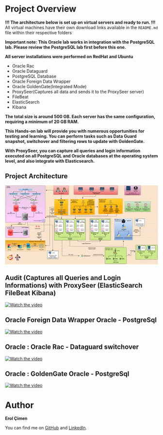 # Project Overview

**!!! The architecture below is set up on virtual servers and ready to run. !!!**  
All virtual machines have their own download links available in the `README.md` file within their respective folders

**Important note: This Oracle lab works in integration with the PostgreSQL lab. Please review the PostgreSQL lab first before this one.**

**All server installations were performed on RedHat and Ubuntu**

- Oracle Rac  
- Oracle Dataguard  
- PostgreSQL Database  
- Oracle Foreign Data Wrapper
- Oracle GoldenGate(Integrated Mode)
- ProxySeer(Captures all data and sends it to the ProxySeer server)
- FileBeat
- ElasticSearch
- Kibana

**The total size is around 500 GB. Each server has the same configuration, requiring a minimum of 20 GB RAM.**

**This Hands-on lab will provide you with numerous opportunities for testing and learning. You can perform tasks such as Data Guard snapshot, switchover and filtering rows to update with GoldenGate.**

**With ProxySeer, you can capture all queries and login information executed on all PostgreSQL and Oracle databases at the operating system level, and also integrate with Elasticsearch.**

## Project Architecture

![Project Architecture](https://github.com/ProxySeer/OracleLab/blob/main/Project-Architecture/Project-Architecture.gif)

## Audit (Captures all Queries and Login Informations) with ProxySeer (ElasticSearch FileBeat Kibana)

[![Watch the video](https://i.hizliresim.com/qsm3qw7.PNG)](https://www.youtube.com/watch?v=oH-vh9WcT7Q)

## Oracle Foreign Data Wrapper Oracle - PostgreSql 

[![Watch the video](https://i.hizliresim.com/qsm3qw7.PNG)](https://www.youtube.com/watch?v=A-lmiHTO54I)

## Oracle : Oracle Rac - Dataguard switchover

[![Watch the video](https://i.hizliresim.com/bfz55no.PNG)](https://www.youtube.com/watch?v=6s2PvWRNal0&t=1s)

## Oracle : GoldenGate Oracle - PostgreSql

[![Watch the video](https://i.hizliresim.com/t10havl.PNG)](https://www.youtube.com/watch?v=Du-xZea8vPc)

# Author

**Erol Çimen**

You can find me on [GitHub](https://github.com/ProxySeer/PostgresLab) and [LinkedIn](www.linkedin.com/in/erol-çimen-7b86552a0).

